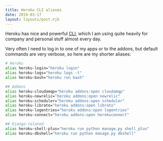 ```yaml
---
title: Heroku CLI aliases
date: 2019-03-17
layout: layouts/post.njk
---
```

Heroku has nice and powerful [CLI](https://devcenter.heroku.com/articles/heroku-cli), which I am using quite heavily for company and personal stuff almost every day.

Very often I need to log in to one of my apps or to the addons, but default commands are very verbose, so here are my shorter aliases:

```bash
# Heroku
alias heroku-login="heroku login"
alias heroku-logs="heroku logs -t"
alias heroku-bash="heroku run bash"

## Addons
alias heroku-cloudamqp="heroku addons:open cloudamqp"
alias heroku-newrelic="heroku addons:open newrelic"
alias heroku-scheduler="heroku addons:open scheduler"
alias heroku-librato="heroku addons:open librato"
alias heroku-logentries="heroku addons:open logentries"
alias heroku-connect="heroku addons:open herokuconnect"

## Django-related
alias heroku-shell-plus="heroku run python manage.py shell_plus"
alias heroku-dbshell="heroku run python manage.py dbshell"
```
